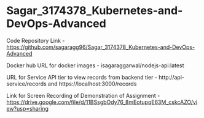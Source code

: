 # Sagar_3174378_Kubernetes-and-DevOps-Advanced

Code Repository Link - https://github.com/sagaragg96/Sagar_3174378_Kubernetes-and-DevOps-Advanced

Docker hub URL for docker images - isagaraggarwal/nodejs-api:latest

URL for Service API tier to view records from backend tier - http://api-service/records and https://localhost:3000/records

Link for Screen Recording of Demonstration of Assignment - https://drive.google.com/file/d/11BSsgbOdy76_8mEotupqE63M_cskcAZO/view?usp=sharing